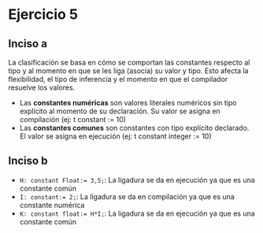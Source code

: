 # Ejercicio 5
## Inciso a 
La clasificación se basa en cómo se comportan las constantes respecto al tipo y al momento en que se les liga (asocia) su valor y tipo. Esto afecta la flexibilidad, el tipo de inferencia y el momento en que el compilador resuelve los valores.
- Las **constantes numéricas** son valores literales numéricos sin tipo explícito al momento de su declaración. Su valor se asigna en compilación (ej: t constant := 10)
- Las **constantes comunes** son constantes con tipo explícito declarado. El valor se asigna en ejecución (ej: t constant integer := 10)

## Inciso b

- `H: constant Float:= 3,5;`: La ligadura se da en ejecución ya que es una constante común
- `I: constant:= 2;`: La ligadura se da en compilación ya que es una constante numérica
- `K: constant float:= H*I;`: La ligadura se da en ejecución ya que es una constante común
